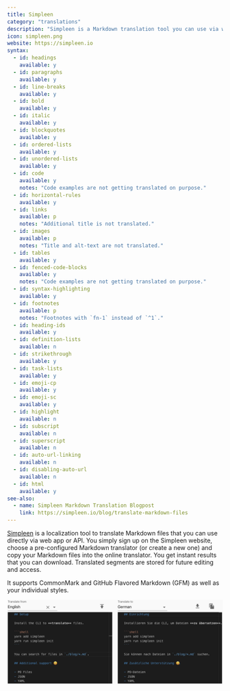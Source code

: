 ```yaml
---
title: Simpleen
category: "translations"
description: "Simpleen is a Markdown translation tool you can use via web app or API."
icon: simpleen.png
website: https://simpleen.io
syntax:
  - id: headings
    available: y
  - id: paragraphs
    available: y
  - id: line-breaks
    available: y
  - id: bold
    available: y
  - id: italic
    available: y
  - id: blockquotes
    available: y
  - id: ordered-lists
    available: y
  - id: unordered-lists
    available: y
  - id: code
    available: y
    notes: "Code examples are not getting translated on purpose."
  - id: horizontal-rules
    available: y
  - id: links
    available: p
    notes: "Additional title is not translated."
  - id: images
    available: p
    notes: "Title and alt-text are not translated."
  - id: tables
    available: y
  - id: fenced-code-blocks
    available: y
    notes: "Code examples are not getting translated on purpose."
  - id: syntax-highlighting
    available: y
  - id: footnotes
    available: p
    notes: "Footnotes with `fn-1` instead of `^1`."
  - id: heading-ids
    available: y
  - id: definition-lists
    available: n
  - id: strikethrough
    available: y
  - id: task-lists
    available: y
  - id: emoji-cp
    available: y
  - id: emoji-sc
    available: y
  - id: highlight
    available: n
  - id: subscript
    available: n
  - id: superscript
    available: n
  - id: auto-url-linking
    available: n
  - id: disabling-auto-url
    available: n
  - id: html
    available: y
see-also:
  - name: Simpleen Markdown Translation Blogpost
    link: https://simpleen.io/blog/translate-markdown-files
---
```


[Simpleen](https://simpleen.io) is a localization tool to translate Markdown files that you can use directly via web app or API. You simply sign up on the Simpleen website, choose a pre-configured Markdown translator (or create a new one) and copy your Markdown files into the online translator. You get instant results that you can download. Translated segments are stored for future editing and access.

It supports CommonMark and GitHub Flavored Markdown (GFM) as well as your individual styles.

![Simpleen Markdown translation tool](../assets/images/tools/simpleen.png)

